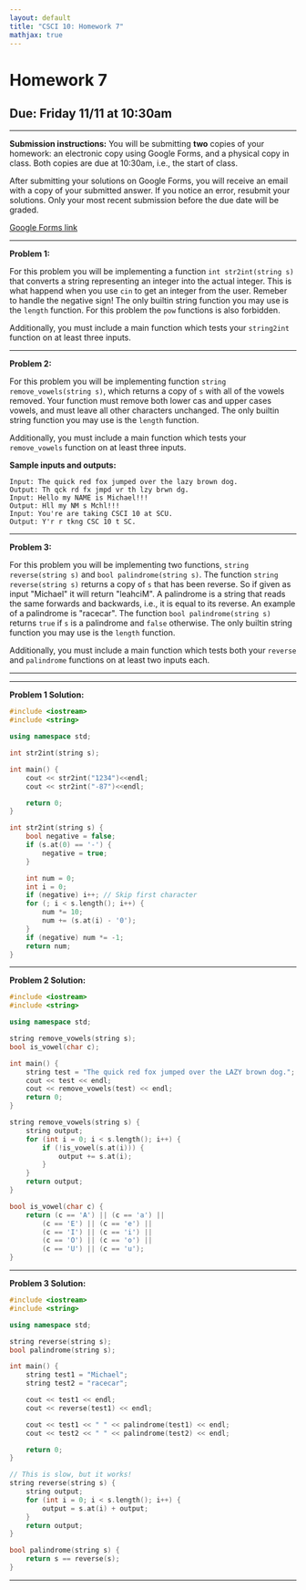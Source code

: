 ```yaml
---
layout: default
title: "CSCI 10: Homework 7"
mathjax: true
---
```


# Homework 7

## Due: Friday 11/11 at 10:30am

---

__Submission instructions:__ You will be submitting __two__ copies of your
homework: an electronic copy using Google Forms, and a physical copy in class.
Both copies are due at 10:30am, i.e., the start of class.

After submitting your solutions on Google Forms, you will receive an email with
a copy of your submitted answer. If you notice an error, resubmit your solutions.
Only your most recent submission before the due date will be graded.

[Google Forms link](https://docs.google.com/a/scu.edu/forms/d/e/1FAIpQLSf4lm28b8WjdOhoXnmM40BFn2bScUAIyjXAt3rZVI5gpLJaEA/viewform)

---

__Problem 1:__

For this problem you will be implementing a function `int str2int(string s)` that
converts a string representing an integer into the actual integer. This is what
happend when you use `cin` to get an integer from the user. Remeber to handle
the negative sign! The only builtin string function you may use is the `length` function.
For this problem the `pow` functions is also forbidden.

Additionally, you must include a main function which tests your `string2int`
function on at least three inputs.

---

__Problem 2:__

For this problem you will be implementing function `string remove_vowels(string s)`,
which returns a copy of `s` with all of the vowels removed. Your function must
remove both lower cas and upper cases vowels, and must leave all other characters
unchanged. The only builtin string function you may use is the `length` function.

Additionally, you must include a main function which tests your `remove_vowels`
function on at least three inputs.

__Sample inputs and outputs:__

```
Input: The quick red fox jumped over the lazy brown dog.
Output: Th qck rd fx jmpd vr th lzy brwn dg.
Input: Hello my NAME is Michael!!!
Output: Hll my NM s Mchl!!!
Input: You're are taking CSCI 10 at SCU.
Output: Y'r r tkng CSC 10 t SC.
```

---

__Problem 3:__

For this problem you will be implementing two functions, `string reverse(string s)`
and `bool palindrome(string s)`. The function `string reverse(string s)` returns
a copy of `s` that has been reverse. So if given as input "Michael" it will return
"leahciM". A palindrome is a string that reads the same forwards and backwards, i.e.,
it is equal to its reverse. An example of a palindrome is "racecar". The function
`bool palindrome(string s)` returns `true` if `s` is a palindrome and `false` otherwise.
The only builtin string function you may use is the `length` function.

Additionally, you must include a main function which tests both your `reverse` and `palindrome`
functions on at least two inputs each.

---

---

__Problem 1 Solution:__

```cpp
#include <iostream>
#include <string>

using namespace std;

int str2int(string s);

int main() {
    cout << str2int("1234")<<endl;
    cout << str2int("-87")<<endl;

    return 0;
}

int str2int(string s) {
    bool negative = false;
    if (s.at(0) == '-') {
        negative = true;
    }

    int num = 0;
    int i = 0;
    if (negative) i++; // Skip first character
    for (; i < s.length(); i++) {
        num *= 10;
        num += (s.at(i) - '0');
    }
    if (negative) num *= -1;
    return num;
}
```

---

__Problem 2 Solution:__

```cpp
#include <iostream>
#include <string>

using namespace std;

string remove_vowels(string s);
bool is_vowel(char c);

int main() {
    string test = "The quick red fox jumped over the LAZY brown dog.";
    cout << test << endl;
    cout << remove_vowels(test) << endl;
    return 0;
}

string remove_vowels(string s) {
    string output;
    for (int i = 0; i < s.length(); i++) {
        if (!is_vowel(s.at(i))) {
            output += s.at(i);
        }
    }
    return output;
}

bool is_vowel(char c) {
    return (c == 'A') || (c == 'a') ||
        (c == 'E') || (c == 'e') ||
        (c == 'I') || (c == 'i') ||
        (c == 'O') || (c == 'o') ||
        (c == 'U') || (c == 'u');
}
```

---

__Problem 3 Solution:__

```cpp
#include <iostream>
#include <string>

using namespace std;

string reverse(string s);
bool palindrome(string s);

int main() {
    string test1 = "Michael";
    string test2 = "racecar";

    cout << test1 << endl;
    cout << reverse(test1) << endl;

    cout << test1 << " " << palindrome(test1) << endl;
    cout << test2 << " " << palindrome(test2) << endl;

    return 0;
}

// This is slow, but it works!
string reverse(string s) {
    string output;
    for (int i = 0; i < s.length(); i++) {
        output = s.at(i) + output;
    }
    return output;
}

bool palindrome(string s) {
    return s == reverse(s);
}
```

---
